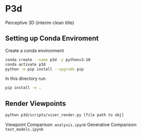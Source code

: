# P3d
Perceptive 3D (interim clean title)

## Setting up Conda Enviroment

Create a conda environment

```bash
conda create --name p3d -y python=3.10
conda activate p3d
python -m pip install --upgrade pip
```

In this directory run
```bash
pip install -e .
```

## Render Viewpoints

```bash
python p3d/scripts/viser_render.py [file path to obj]
```

Viewpoint Comparison: `analysis.ipynb`
Generative Comparison: `test_models.ipynb`
